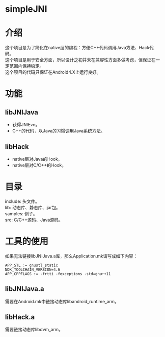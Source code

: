 simpleJNI
=========

介绍
=========
这个项目是为了简化在native层的编程：方便C++代码调用Java方法、Hack代码。  
这个项目是用于安全方面，所以设计之初并未在兼容性方面多做考虑，但保证在一定范围内保持稳定。  
这个项目的代码只保证在Android4.X上运行良好。

功能
=========
libJNIJava
---------
+ 获得JNIEvn。
+ C++的代码，以Java的习惯调用Java系统方法。

libHack
---------
+ native层对Java的Hook。 
+ native层对C/C++的Hook。

目录
=========
include: 头文件。  
lib: 动态库、静态库、jar包。  
samples: 例子。  
src: C/C++源码、Java源码。

工具的使用
=========
如果无法链接libJNIJava.a库，那么Application.mk请写成如下内容：
```
APP_STL := gnustl_static
NDK_TOOLCHAIN_VERSION=4.6
APP_CPPFLAGS := -frtti -fexceptions -std=gnu++11
```

libJNIJava.a
---------
需要在Android.mk中链接动态库libandroid_runtime_arm。

libHack.a
---------
需要链接动态库libdvm_arm。
